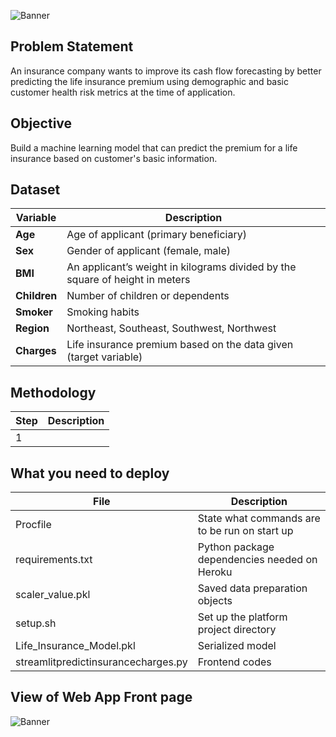 ![Banner](https://github.com/Hafizah/Life-Insurance-Premium-Random-Forest-Model/blob/main/2.png)

## Problem Statement

An insurance company wants to improve its cash flow forecasting by better predicting the life insurance premium using demographic and basic customer health risk 
metrics at the time of application.

## Objective

Build a machine learning model that can predict the premium for a life insurance based on customer's basic information.

## Dataset 
Variable | Description
---- | -------
**Age** | Age of applicant (primary beneficiary)
**Sex** | Gender of applicant (female, male)
**BMI** | An applicant’s weight in kilograms divided by the square of height in meters
**Children** | Number of children or dependents
**Smoker** | Smoking habits
**Region** | Northeast, Southeast, Southwest, Northwest
**Charges** | Life insurance premium based on the data given (target variable)

## Methodology
Step | Description
---- | ------
1 | 

## What you need to deploy
File | Description
---- | ------
Procfile | State what commands are to be run on start up
requirements.txt | Python package dependencies needed on Heroku
scaler_value.pkl | Saved data preparation objects
setup.sh | Set up the platform project directory
Life_Insurance_Model.pkl | Serialized model 
streamlitpredictinsurancecharges.py | Frontend codes

## View of Web App Front page
![Banner](https://github.com/Hafizah/Life-Insurance-Premium-Random-Forest-Model/blob/main/App%20front%20page.png)
